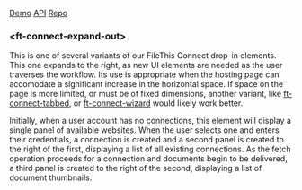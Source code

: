 [Demo](https://filethis.github.io/ft-connect-expand-out/components/ft-connect-expand-out/demo/)    [API](https://filethis.github.io/ft-connect-expand-out/components/ft-connect-expand-out/)    [Repo](https://github.com/filethis/ft-connect-expand-out)

### \<ft-connect-expand-out\>

This is one of several variants of our FileThis Connect drop-in elements. This one expands to the right, as new UI elements are needed as the user traverses the workflow. Its use is appropriate when the hosting page can accomodate a significant increase in the horizontal space. If space on the page is more limited, or must be of fixed dimensions, another variant, like [ft-connect-tabbed](https://github.com/filethis/ft-connect-tabbed), or [ft-connect-wizard](https://github.com/filethis/ft-connect-wizard) would likely work better.

Initially, when a user account has no connections, this element will display a single panel of available websites. When the user selects one and enters their credentials, a connection is created and a second panel is created to the right of the first, displaying  a list of all existing connections. As the fetch operation proceeds for a connection and documents begin to be delivered, a third panel is created to the right of the second, displaying a list of document thumbnails.